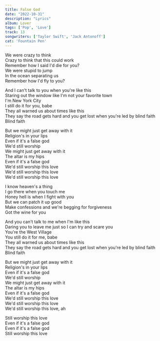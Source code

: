 ```yaml
---
title: False God
date: "2022-10-31"
description: "Lyrics"
album: Lover
tags: ['Pop', 'Love']
track: 13
songwriters: ['Taylor Swift', 'Jack Antonoff']
cat: 'Fountain Pen'
---
```

<p className="verse-one">
We were crazy to think <br />
Crazy to think that this could work <br />
Remember how I said I'd die for you? <br />
We were stupid to jump <br />
In the ocean separating us <br />
Remember how I'd fly to you? <br />
</p>
<p className="pre-chorus">
And I can't talk to you when you're like this <br />
Staring out the window like I'm not your favorite town <br />
I'm New York City <br />
I still do it for you, babe <br />
They all warned us about times like this <br />
They say the road gets hard and you get lost when you're led by blind faith <br />
Blind faith <br />
</p>
<p className="chorus">
But we might just get away with it <br />
Religion's in your lips <br />
Even if it's a false god <br />
We'd still worship <br />
We might just get away with it <br />
The altar is my hips <br />
Even if it's a false god <br />
We'd still worship this love <br />
We'd still worship this love <br />
We'd still worship this love <br />
</p>
<p className="verse-two">
I know heaven's a thing <br />
I go there when you touch me <br />
Honey hell is when I fight with you <br />
But we can patch it up good <br />
Make confessions and we're begging for forgiveness <br />
Got the wine for you <br />
</p>
<p className="pre-chorus">
And you can't talk to me when I'm like this <br />
Daring you to leave me just so I can try and scare you <br />
You're the West Village <br />
You still do it for me, babe <br />
They all warned us about times like this <br />
They say the road gets hard and you get lost when you're led by blind faith <br />
Blind faith <br />
</p>
<p className="chorus">
But we might just get away with it <br />
Religion's in your lips <br />
Even if it's a false god <br />
We'd still worship <br />
We might just get away with it <br />
The altar is my hips <br />
Even if it's a false god <br />
We'd still worship this love <br />
We'd still worship this love <br />
We'd still worship this love, ah <br />
</p>
<p className="outro">
Still worship this love <br />
Even if it's a false god <br />
Even if it's a false god <br />
Still worship this love <br />
</p>